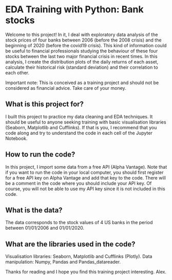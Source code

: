 # EDA Training with Python: Bank stocks

Welcome to this project! In it, I deal with exploratory data analysis of the stock prices of four banks between 2006 (before the 2008 crisis) and the beginning of 2020 (before the covid19 crisis). This kind of information could be useful to financial professionals studying the behaviour of these four stocks between the last two major financial crisis in recent times. In this analysis, I create the distribution plots of the daily returns of each asset, calculate their historical risk (standard deviation) and their correlation to each other.

Important note: This is conceived as a training project and should not be considered as financial advice. Take care of your money.

## What is this project for?
I built this project to practice my data cleaning and EDA techniques. It should be useful to anyone seeking training with basic visualisation libraries (Seaborn, Matplotlib and Cufflinks). If that is you, I recommend that you code along and try to understand the code in each cell of the Jupyter Notebook. 

## How to run the code?
In this project, I import some data from a free API (Alpha Vantage). Note that if you want to run the code in your local computer, you should first register for a free API key on Alpha Vantage and add that key to the code. There will be a comment in the code where you should include your API key. Of course, you will not be able to use my API key since it is not included in this code. 

## What is the data?
The data corresponds to the stock values of 4 US banks in the period between 01/01/2006 and 01/01/2020. 

## What are the libraries used in the code?
Visualisation libraries: Seaborn, Matplotlib and Cufflinks (Plotly).
Data manipulation: Numpy, Pandas and Pandas_datareader.

Thanks for reading and I hope you find this training project interesting.
Alex.
